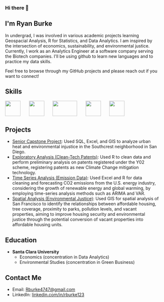 ### Hi there 👋 

## I'm Ryan Burke 

In undergrad, I was involved in various academic projects learning Geospacial Analysis, R for Statistics, and Data Analytics. I am inspired by the intersection of economics, sustainability, and environmental justice. Currently, I work as an Analytics Engineer at a software company serving the Biotech companies. I'll be using github to learn new languages and to practice my data skills.

Feel free to browse through my GitHub projects and please reach out if you want to connect!

## Skills

<img src="https://upload.wikimedia.org/wikipedia/commons/thumb/1/1b/R_logo.svg/1200px-R_logo.svg.png" width="50" height="50">&nbsp;&nbsp;&nbsp;&nbsp;&nbsp;&nbsp;
<img src="https://db.cs.uni-tuebingen.de/teaching/ws2223/sql-is-a-programming-language/logo.svg" width="50" height="50">&nbsp;&nbsp;&nbsp;&nbsp;&nbsp;&nbsp;
<img src="https://seeklogo.com/images/P/power-bi-microsoft-logo-E4FC8DE4A9-seeklogo.com.png" width="80" height="50">&nbsp;&nbsp;&nbsp;&nbsp;&nbsp;&nbsp;
<img src="https://www.technology.pitt.edu/sites/default/files/icon-graphics/1200px-Microsoft_Excel_2013_logo.svg_.png" width="50" height="50">&nbsp;&nbsp;&nbsp;&nbsp;&nbsp;&nbsp;
<img src="https://upload.wikimedia.org/wikipedia/commons/thumb/d/df/ArcGIS_logo.png/600px-ArcGIS_logo.png" width="50" height="50">

## Projects 
- [Senior Capstone Project](https://github.com/RyanJBurke/RyanJBurke/blob/main/SeniorCapstone_UrbanReforestation.pdf): Used SQL, Excel, and GIS to analyze urban heat and environmental injustice in the Southcrest neighborhood in San Diego. 
- [Exploratory Analysis (Clean-Tech Patents)](https://github.com/RyanJBurke/RyanJBurke/blob/main/CleanTech_EDA.pdf): Used R to clean data and perform preliminary analysis on patents registered under the Y02 scheme, registering patents as new Climate Change mitigation technology.
- [Time Series Analysis (Emission Data)](https://github.com/RyanJBurke/RyanJBurke/blob/main/Time_Series_Analysis_Emissions.pdf): Used Excel and R for data cleaning and forecasting CO2 emissions from the U.S. energy industry, considering the growth of renewable energy and global warming, by employing time-series analysis methods such as ARIMA and VAR.
- [Spatial Analysis (Environmental Justice)](https://github.com/RyanJBurke/RyanJBurke/blob/main/GIS_FinalProj.pdf): Used GIS for spatial analysis of San Francisco to identify the relationships between affordable housing, tree coverage, proximity to parks, pollution levels, and vacant properties, aiming to improve housing security and environmental justice through the potential conversion of vacant properties into affordable housing units.

## Education 
- **Santa Clara University**
    - Economics (concentration in Data Analytics)
    - Environmental Studies (concentration in Green Business)


## Contact Me
- Email: [Rburke4747@gmail.com](mailto:rburke4747@gmail.com)
- LinkedIn: [linkedin.com/in/rburke123](https://www.linkedin.com/in/rburke123/)

